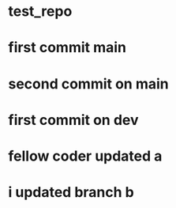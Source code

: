 # test_repo
# first commit main
# second commit on main
# first commit on dev
# fellow coder updated a
# i updated branch b
